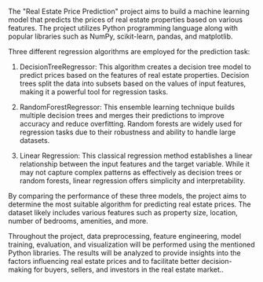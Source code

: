 
The "Real Estate Price Prediction" project aims to build a machine learning model that predicts the prices of real estate properties based on various features. The project utilizes Python programming language along with popular libraries such as NumPy, scikit-learn, pandas, and matplotlib.

Three different regression algorithms are employed for the prediction task:

1. DecisionTreeRegressor: This algorithm creates a decision tree model to predict prices based on the features of real estate properties. Decision trees split the data into subsets based on the values of input features, making it a powerful tool for regression tasks.

2. RandomForestRegressor: This ensemble learning technique builds multiple decision trees and merges their predictions to improve accuracy and reduce overfitting. Random forests are widely used for regression tasks due to their robustness and ability to handle large datasets.

3. Linear Regression: This classical regression method establishes a linear relationship between the input features and the target variable. While it may not capture complex patterns as effectively as decision trees or random forests, linear regression offers simplicity and interpretability.

By comparing the performance of these three models, the project aims to determine the most suitable algorithm for predicting real estate prices. The dataset likely includes various features such as property size, location, number of bedrooms, amenities, and more.

Throughout the project, data preprocessing, feature engineering, model training, evaluation, and visualization will be performed using the mentioned Python libraries. The results will be analyzed to provide insights into the factors influencing real estate prices and to facilitate better decision-making for buyers, sellers, and investors in the real estate market..
